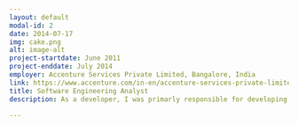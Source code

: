 ```yaml
---
layout: default
modal-id: 2
date: 2014-07-17
img: cake.png
alt: image-alt
project-startdate: June 2011
project-enddate: July 2014
employer: Accenture Services Private Limited, Bangalore, India
link: https://www.accenture.com/in-en/accenture-services-private-limited
title: Software Engineering Analyst
description: As a developer, I was primarly responsible for developing A2A, B2B, SOA integrations and RESTful web services in webMethods, a Java-based enterprise integration platform. I also participated in code reviews and unit test execution reviews, performed Integration Testing using HPQC and thus took part in all phases of SDLC. In addition, I handled Source Control Management and version control using Microsoft Visual SourceSafe and SVN. Trained new hires in the team on webMethods and Source Control practices in the project.

---
```

